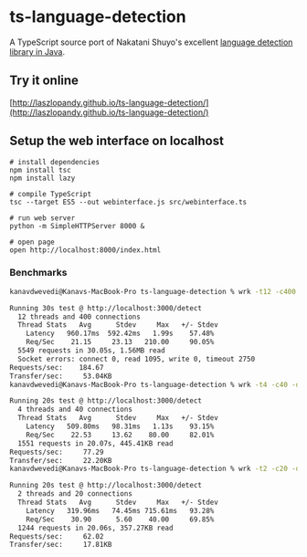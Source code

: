 ts-language-detection
=====================

A TypeScript source port of Nakatani Shuyo's excellent [language detection library in Java](https://code.google.com/p/language-detection/).

## Try it online
[http://laszlopandy.github.io/ts-language-detection/](http://laszlopandy.github.io/ts-language-detection/)

## Setup the web interface on localhost
```
# install dependencies
npm install tsc
npm install lazy

# compile TypeScript
tsc --target ES5 --out webinterface.js src/webinterface.ts

# run web server
python -m SimpleHTTPServer 8000 &

# open page
open http://localhost:8000/index.html

```
### Benchmarks
```sh
kanavdwevedi@Kanavs-MacBook-Pro ts-language-detection % wrk -t12 -c400 -d30s -s post.lua http://localhost:3000/detect

Running 30s test @ http://localhost:3000/detect
  12 threads and 400 connections
  Thread Stats   Avg      Stdev     Max   +/- Stdev
    Latency   960.17ms  592.42ms   1.99s    57.48%
    Req/Sec    21.15     23.13   210.00     90.05%
  5549 requests in 30.05s, 1.56MB read
  Socket errors: connect 0, read 1095, write 0, timeout 2750
Requests/sec:    184.67
Transfer/sec:     53.04KB
kanavdwevedi@Kanavs-MacBook-Pro ts-language-detection % wrk -t4 -c40 -d20s -s post.lua http://localhost:3000/detect

Running 20s test @ http://localhost:3000/detect
  4 threads and 40 connections
  Thread Stats   Avg      Stdev     Max   +/- Stdev
    Latency   509.80ms   98.31ms   1.13s    93.15%
    Req/Sec    22.53     13.62    80.00     82.01%
  1551 requests in 20.07s, 445.41KB read
Requests/sec:     77.29
Transfer/sec:     22.20KB
kanavdwevedi@Kanavs-MacBook-Pro ts-language-detection % wrk -t2 -c20 -d20s -s post.lua http://localhost:3000/detect

Running 20s test @ http://localhost:3000/detect
  2 threads and 20 connections
  Thread Stats   Avg      Stdev     Max   +/- Stdev
    Latency   319.96ms   74.45ms 715.61ms   93.28%
    Req/Sec    30.90      5.60    40.00     69.85%
  1244 requests in 20.06s, 357.27KB read
Requests/sec:     62.02
Transfer/sec:     17.81KB
```
